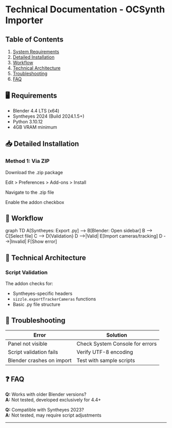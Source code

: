 # Technical Documentation - OCSynth Importer

## Table of Contents
1. [System Requirements](#requirements)
2. [Detailed Installation](#installation)
3. [Workflow](#workflow)
4. [Technical Architecture](#architecture)
5. [Troubleshooting](#troubleshooting)
6. [FAQ](#faq)

## 🖥️ Requirements <a name="requirements"></a>
- Blender 4.4 LTS (x64)
- Syntheyes 2024 (Build 2024.1.5+)
- Python 3.10.12
- 4GB VRAM minimum

## 📥 Detailed Installation <a name="installation"></a>
### Method 1: Via ZIP

Download the .zip package

Edit > Preferences > Add-ons > Install

Navigate to the .zip file

Enable the addon checkbox


## 🔄 Workflow <a name="workflow"></a>


graph TD
A[Syntheyes: Export .py] --> B[Blender: Open sidebar]
B --> C[Select file]
C --> D{Validation}
D -->|Valid| E[Import cameras/tracking]
D -->|Invalid| F[Show error]


## 🧱 Technical Architecture <a name="architecture"></a>


### Script Validation
The addon checks for:
- Syntheyes-specific headers
- `sizzle.exportTrackerCameras` functions
- Basic .py file structure

## 🚨 Troubleshooting <a name="troubleshooting"></a>
| Error                          | Solution                          |
|-------------------------------|-----------------------------------|
| Panel not visible             | Check System Console for errors   |
| Script validation fails        | Verify UTF-8 encoding             |
| Blender crashes on import      | Test with sample scripts          |

## ❓ FAQ <a name="faq"></a>
**Q:** Works with older Blender versions?  
**A:** Not tested, developed exclusively for 4.4+

**Q:** Compatible with Syntheyes 2023?  
**A:** Not tested, may require script adjustments

---

